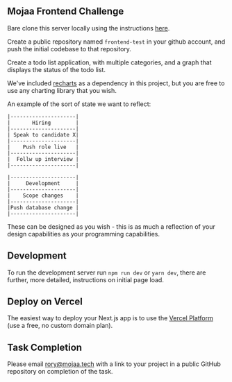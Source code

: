 ## Mojaa Frontend Challenge

Bare clone this server locally using the instructions [here](https://help.github.com/articles/duplicating-a-repository/).

Create a public repository named `frontend-test` in your github account, and push the initial codebase to that repository.

Create a todo list application, with multiple categories, and a graph that displays the status of the todo list.

We've included [recharts](https://github.com/recharts/recharts) as a dependency in this project, but you are free to use any charting library that you wish.

An example of the sort of state we want to reflect:

```
|---------------------|
|       Hiring        |
|---------------------|
| Speak to candidate X|
|---------------------|
|    Push role live   |
|---------------------|
|  Follw up interview |
|---------------------|

|---------------------|
|     Development     |
|---------------------|
|    Scope changes    |
|---------------------|
|Push database change |
|---------------------|
```

These can be designed as you wish - this is as much a reflection of your design capabilities as your programming capabilities.

## Development

To run the development server run `npm run dev` or `yarn dev`, there are further, more detailed, instructions on initial page load.

## Deploy on Vercel

The easiest way to deploy your Next.js app is to use the [Vercel Platform](https://vercel.com/new?utm_medium=default-template&filter=next.js&utm_source=create-next-app&utm_campaign=create-next-app-readme) (use a free, no custom domain plan).

## Task Completion

Please email rory@mojaa.tech with a link to your project in a public GitHub repository on completion of the task.
